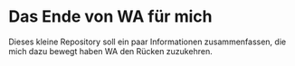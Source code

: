 # Das Ende von WA für mich
Dieses kleine Repository soll ein paar Informationen zusammenfassen, die mich dazu bewegt haben WA den Rücken zuzukehren.
